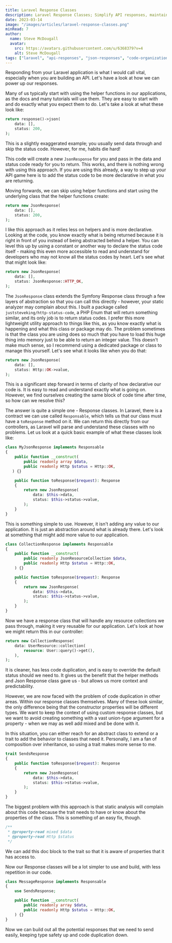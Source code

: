 ```yaml
---
title: Laravel Response Classes
description: Laravel Response Classes; Simplify API responses, maintain code quality with custom response classes.
date: 2023-03-14
image: "/images/articles/laravel-response-classes.png"
minRead: 7
author:
  name: Steve McDougall
  avatar:
    src: https://avatars.githubusercontent.com/u/6368379?v=4
    alt: Steve McDougall
tags: ["laravel", "api-responses", "json-responses", "code-organization"]
---
```


Responding from your Laravel application is what I would call vital, especially when you are building an API. Let's have a look at how we can power up our responses.

Many of us typically start with using the helper functions in our applications, as the docs and many tutorials will use them. They are easy to start with and do exactly what you expect them to do. Let's take a look at what these look like:

```php
return response()->json(
    data: [],
    status: 200,
);
```

This is a slightly exaggerated example; you usually send data through and skip the status code. However, for me, habits die hard!

This code will create a new `JsonResponse` for you and pass in the data and status code ready for you to return. This works, and there is nothing wrong with using this approach. If you are using this already, a way to step up your API game here is to add the status code to be more declarative in what you are returning.

Moving forwards, we can skip using helper functions and start using the underlying class that the helper functions create:

```php
return new JsonResponse(
    data: [],
    status: 200,
);
```

I like this approach as it relies less on helpers and is more declarative. Looking at the code, you know exactly what is being returned because it is right in front of you instead of being abstracted behind a helper. You can level this up by using a constant or another way to declare the status code itself - making this even more accessible to read and understand for developers who may not know all the status codes by heart. Let's see what that might look like:

```php
return new JsonResponse(
    data: [],
    status: JsonResponse::HTTP_OK,
);
```

The `JsonResponse` class extends the Symfony Response class through a few layers of abstraction so that you can call this directly - however, your static analyzer may complain about this. I built a package called `juststeveking/http-status-code`, a PHP Enum that will return something similar, and its only job is to return status codes. I prefer this more lightweight utility approach to things like this, as you know exactly what is happening and what this class or package may do. The problem sometimes is that the class you are using does so much that you have to load this huge thing into memory just to be able to return an integer value. This doesn't make much sense, so I recommend using a dedicated package or class to manage this yourself. Let's see what it looks like when you do that:

```php
return new JsonResponse(
    data: [],
    status: Http::OK->value,
);
```

This is a significant step forward in terms of clarity of how declarative our code is. It is easy to read and understand exactly what is going on. However, we find ourselves creating the same block of code time after time, so how can we resolve this?

The answer is quite a simple one - Response classes. In Laravel, there is a contract we can use called `Responsable`, which tells us that our class must have a `toResponse` method on it. We can return this directly from our controllers, as Laravel will parse and understand these classes with no problems. Let us look at a quick basic example of what these classes look like:

```php
class MyJsonResponse implements Responsable
{
    public function __construct(
        public readonly array $data,
        public readonly Http $status = Http::OK,
   ) {}

    public function toResponse($request): Response
    {
        return new JsonResponse(
            data: $this->data,
            status: $this->status->value,
        );
    }
}
```

This is something simple to use. However, it isn't adding any value to our application. It is just an abstraction around what is already there. Let's look at something that might add more value to our application.

```php
class CollectionResponse implements Responsable
{
    public function __construct(
        public readonly JsonResourceCollection $data,
        public readonly Http $status = Http::OK,
    ) {}

    public function toResponse($request): Response
    {
        return new JsonResponse(
            data: $this->data,
            status: $this->status->value,
        );
    }
}
```

Now we have a response class that will handle any resource collections we pass through, making it very reusable for our application. Let's look at how we might return this in our controller:

```php
return new CollectionResponse(
    data: UserResource::collection(
        resource: User::query()->get(),
    ),
);
```

It is cleaner, has less code duplication, and is easy to override the default status should we need to. It gives us the benefit that the helper methods and Json Response class gave us - but allows us more context and predictability.

However, we are now faced with the problem of code duplication in other areas. Within our response classes themselves. Many of these look similar, the only difference being that the constructor properties will be different types. We want to keep the context of using custom response classes, but we want to avoid creating something with a vast union-type argument for a property - when we may as well add mixed and be done with it.

In this situation, you can either reach for an abstract class to extend or a trait to add the behavior to classes that need it. Personally, I am a fan of composition over inheritance, so using a trait makes more sense to me.

```php
trait SendsResponse
{
    public function toResponse($request): Response
    {
        return new JsonResponse(
            data: $this->data,
            status: $this->status->value,
        );
    }
}
```

The biggest problem with this approach is that static analysis will complain about this code because the trait needs to have or know about the properties of the class. This is something of an easy fix, though.

```php
/**
 * @property-read mixed $data
 * @property-read Http $status 
 */
```

We can add this doc block to the trait so that it is aware of properties that it has access to.

Now our Response classes will be a lot simpler to use and build, with less repetition in our code.

```php
class MessageResponse implements Responsable
{
    use SendsResponse;

    public function __construct(
        public readonly array $data,
        public readonly Http $status = Http::OK,
    ) {}
}
```

Now we can build out all the potential responses that we need to send easily, keeping type safety up and code duplication down.
